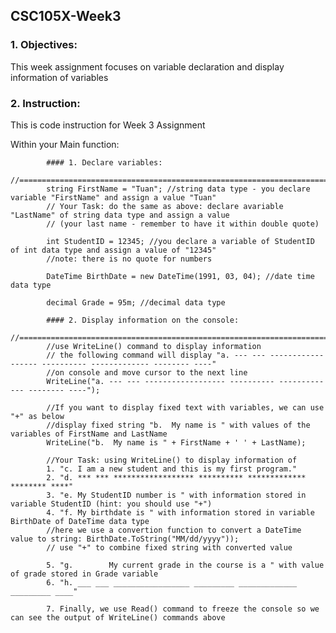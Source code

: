 ## CSC105X-Week3

### 1. Objectives:

This week assignment focuses on variable declaration and display information of variables

### 2. Instruction:

This is code instruction for Week 3 Assignment

Within your Main function:
        
            #### 1. Declare variables:
            //========================================================================================================
            string FirstName = "Tuan"; //string data type - you declare variable "FirstName" and assign a value "Tuan"
            // Your Task: do the same as above: declare avariable "LastName" of string data type and assign a value 
            // (your last name - remember to have it within double quote) 
            
            int StudentID = 12345; //you declare a variable of StudentID of int data type and assign a value of "12345"
            //note: there is no quote for numbers
            
            DateTime BirthDate = new DateTime(1991, 03, 04); //date time data type 
            
            decimal Grade = 95m; //decimal data type 
            
            #### 2. Display information on the console:
            //========================================================================================================
            //use WriteLine() command to display information
            // the following command will display "a. --- --- ------------------ ---------- ------------- -------- ----"
            //on console and move cursor to the next line
            WriteLine("a. --- --- ------------------ ---------- ------------- -------- ----");
            
            //If you want to display fixed text with variables, we can use "+" as below
            //display fixed string "b.  My name is " with values of the variables of FirstName and LastName
            WriteLine("b.  My name is " + FirstName + ' ' + LastName);
            
            //Your Task: using WriteLine() to display information of
            1. "c. I am a new student and this is my first program."
            2. "d. *** *** ****************** ********** ************* ******** ****"
            3. "e. My StudentID number is " with information stored in variable StudentID (hint: you should use "+")
            4. "f. My birthdate is " with information stored in variable BirthDate of DateTime data type
            //here we use a convertion function to convert a DateTime value to string: BirthDate.ToString("MM/dd/yyyy")); 
            // use "+" to combine fixed string with converted value 
            
            5. "g.        My current grade in the course is a " with value of grade stored in Grade variable
            6. "h. ___ ___ _________________ _________ _____________ _________ ____"
            
            7. Finally, we use Read() command to freeze the console so we can see the output of WriteLine() commands above

